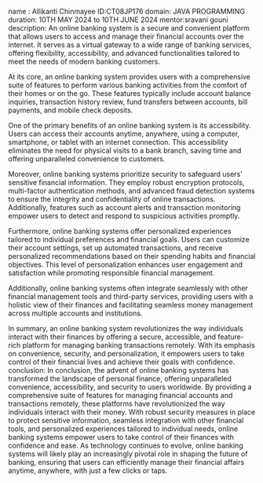 name : Allikanti Chinmayee
ID:CT08JP176
domain: JAVA PROGRAMMING
duration: 10TH MAY 2024 to 10TH JUNE 2024
mentor:sravani gouni
description:
An online banking system is a secure and convenient platform that allows users to access and manage their financial accounts over the internet. It serves as a virtual gateway to a wide range of banking services, offering flexibility, accessibility, and advanced functionalities tailored to meet the needs of modern banking customers.

At its core, an online banking system provides users with a comprehensive suite of features to perform various banking activities from the comfort of their homes or on the go. These features typically include account balance inquiries, transaction history review, fund transfers between accounts, bill payments, and mobile check deposits.

One of the primary benefits of an online banking system is its accessibility. Users can access their accounts anytime, anywhere, using a computer, smartphone, or tablet with an internet connection. This accessibility eliminates the need for physical visits to a bank branch, saving time and offering unparalleled convenience to customers.

Moreover, online banking systems prioritize security to safeguard users' sensitive financial information. They employ robust encryption protocols, multi-factor authentication methods, and advanced fraud detection systems to ensure the integrity and confidentiality of online transactions. Additionally, features such as account alerts and transaction monitoring empower users to detect and respond to suspicious activities promptly.

Furthermore, online banking systems offer personalized experiences tailored to individual preferences and financial goals. Users can customize their account settings, set up automated transactions, and receive personalized recommendations based on their spending habits and financial objectives. This level of personalization enhances user engagement and satisfaction while promoting responsible financial management.

Additionally, online banking systems often integrate seamlessly with other financial management tools and third-party services, providing users with a holistic view of their finances and facilitating seamless money management across multiple accounts and institutions.

In summary, an online banking system revolutionizes the way individuals interact with their finances by offering a secure, accessible, and feature-rich platform for managing banking transactions remotely. With its emphasis on convenience, security, and personalization, it empowers users to take control of their financial lives and achieve their goals with confidence.
conclusion:
In conclusion, the advent of online banking systems has transformed the landscape of personal finance, offering unparalleled convenience, accessibility, and security to users worldwide. By providing a comprehensive suite of features for managing financial accounts and transactions remotely, these platforms have revolutionized the way individuals interact with their money. With robust security measures in place to protect sensitive information, seamless integration with other financial tools, and personalized experiences tailored to individual needs, online banking systems empower users to take control of their finances with confidence and ease. As technology continues to evolve, online banking systems will likely play an increasingly pivotal role in shaping the future of banking, ensuring that users can efficiently manage their financial affairs anytime, anywhere, with just a few clicks or taps.
